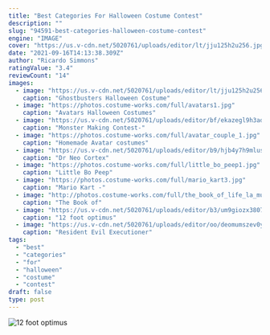 ```yaml
---
title: "Best Categories For Halloween Costume Contest"
description: ""
slug: "94591-best-categories-halloween-costume-contest"
engine: "IMAGE"
cover: "https://us.v-cdn.net/5020761/uploads/editor/lt/jju125h2u256.jpg"
date: "2021-09-16T14:13:38.309Z"
author: "Ricardo Simmons"
ratingValue: "3.4"
reviewCount: "14"
images:
  - image: "https://us.v-cdn.net/5020761/uploads/editor/lt/jju125h2u256.jpg"
    caption: "Ghostbusters Halloween Costume"
  - image: "https://photos.costume-works.com/full/avatars1.jpg"
    caption: "Avatars Halloween Costumes"
  - image: "https://us.v-cdn.net/5020761/uploads/editor/bf/ekazegl9h3ad.jpg"
    caption: "Monster Making Contest-"
  - image: "https://photos.costume-works.com/full/avatar_couple_1.jpg"
    caption: "Homemade Avatar costumes"
  - image: "https://us.v-cdn.net/5020761/uploads/editor/b9/hjb4y7h9mlus.jpg"
    caption: "Dr Neo Cortex"
  - image: "https://photos.costume-works.com/full/little_bo_peep1.jpg"
    caption: "Little Bo Peep"
  - image: "https://photos.costume-works.com/full/mario_kart3.jpg"
    caption: "Mario Kart -"
  - image: "http://photos.costume-works.com/full/the_book_of_life_la_muerte10.jpg"
    caption: "The Book of"
  - image: "https://us.v-cdn.net/5020761/uploads/editor/b3/um9giozx3807.jpg"
    caption: "12 foot optimus"
  - image: "https://us.v-cdn.net/5020761/uploads/editor/oo/deomumszev0y.jpg"
    caption: "Resident Evil Executioner"
tags:
  - "best"
  - "categories"
  - "for"
  - "halloween"
  - "costume"
  - "contest"
draft: false
type: post
---
```



![12 foot optimus](https://us.v-cdn.net/5020761/uploads/editor/b3/um9giozx3807.jpg "12 foot optimus")


<!--inArticleAds-->

<!--galleryOne-->


<!--inArticleAds-->

<!--galleryTwo-->


<!--galleryThree-->


